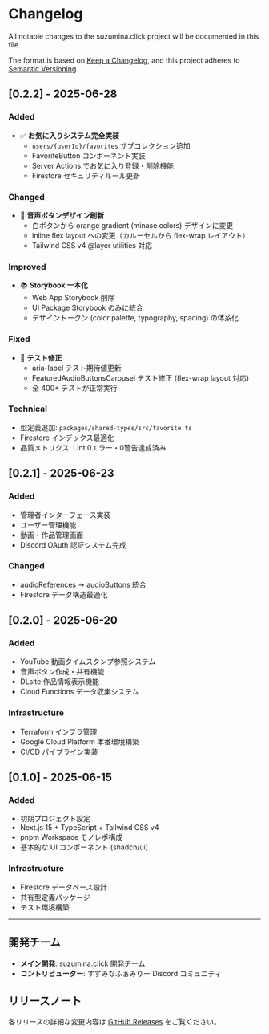 # Changelog

All notable changes to the suzumina.click project will be documented in this file.

The format is based on [Keep a Changelog](https://keepachangelog.com/en/1.0.0/),
and this project adheres to [Semantic Versioning](https://semver.org/spec/v2.0.0.html).

## [0.2.2] - 2025-06-28

### Added
- ✅ **お気に入りシステム完全実装**
  - `users/{userId}/favorites` サブコレクション追加
  - FavoriteButton コンポーネント実装
  - Server Actions でお気に入り登録・削除機能
  - Firestore セキュリティルール更新

### Changed
- 🎨 **音声ボタンデザイン刷新**
  - 白ボタンから orange gradient (minase colors) デザインに変更
  - inline flex layout への変更（カルーセルから flex-wrap レイアウト）
  - Tailwind CSS v4 @layer utilities 対応

### Improved
- 📚 **Storybook 一本化**
  - Web App Storybook 削除
  - UI Package Storybook のみに統合
  - デザイントークン (color palette, typography, spacing) の体系化

### Fixed
- 🧪 **テスト修正**
  - aria-label テスト期待値更新
  - FeaturedAudioButtonsCarousel テスト修正 (flex-wrap layout 対応)
  - 全 400+ テストが正常実行

### Technical
- 型定義追加: `packages/shared-types/src/favorite.ts`
- Firestore インデックス最適化
- 品質メトリクス: Lint 0エラー・0警告達成済み

## [0.2.1] - 2025-06-23

### Added
- 管理者インターフェース実装
- ユーザー管理機能
- 動画・作品管理画面
- Discord OAuth 認証システム完成

### Changed
- audioReferences → audioButtons 統合
- Firestore データ構造最適化

## [0.2.0] - 2025-06-20

### Added
- YouTube 動画タイムスタンプ参照システム
- 音声ボタン作成・共有機能
- DLsite 作品情報表示機能
- Cloud Functions データ収集システム

### Infrastructure
- Terraform インフラ管理
- Google Cloud Platform 本番環境構築
- CI/CD パイプライン実装

## [0.1.0] - 2025-06-15

### Added
- 初期プロジェクト設定
- Next.js 15 + TypeScript + Tailwind CSS v4
- pnpm Workspace モノレポ構成
- 基本的な UI コンポーネント (shadcn/ui)

### Infrastructure
- Firestore データベース設計
- 共有型定義パッケージ
- テスト環境構築

---

## 開発チーム
- **メイン開発**: suzumina.click 開発チーム
- **コントリビューター**: すずみなふぁみりー Discord コミュニティ

## リリースノート
各リリースの詳細な変更内容は [GitHub Releases](https://github.com/your-org/suzumina.click/releases) をご覧ください。